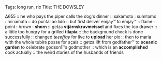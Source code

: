 Tags: long run, rio 
Title: THE DOWSLEY
  
∆655 :: he who pays the piper calls the dog's dinner :: sakamoto : sumitomo : minamata :: do pontal ao lido :: but first deliver emjay™ to emjay™ :: flame : point : brown : **shorn** :: getza **stjärnskruvmeissel** and fixes the top drawer :: a little too hungry for a grilled **tilapia** :: the background check is done successfully :: changed _teeeffay_ for live to **upload** her pix :: then to maria with the whole tubira posse for açaís :: getza lift from godfather™ to **oceanic garden** to celebrate godson1™s godmother :: which is an **accomplished** cook actually :: the weird stories of the husbands of friends  
